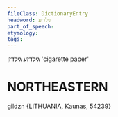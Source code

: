 ```yaml
---
fileClass: DictionaryEntry
headword: גילדזע
part_of_speech: 
etymology: 
tags: 
---
```

גילדזע
גילדזן
'cigarette paper'

NORTHEASTERN
==============

gildzn {LITHUANIA, Kaunas, 54239}